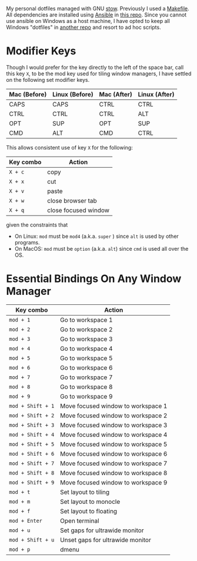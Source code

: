 
My personal dotfiles managed with GNU [stow]. Previously I used a [Makefile].
All dependencies are installed using [Ansible] in [this repo][machine-setup].
Since you cannot use ansible on Windows as a host machine, I have opted to keep
all Windows "dotfiles" in [another repo][windows-config] and resort to ad hoc
scripts.

# Modifier Keys

Though I would prefer for the key directly to the left of the space bar, call
this key `X`, to be the mod key used for tiling window managers, I have settled
on the following set modifier keys.

| Mac (Before) | Linux (Before) | Mac (After) | Linux (After) |
| ---          | ---            | ---         | ---           |
| CAPS         | CAPS           | CTRL        | CTRL          |
| CTRL         | CTRL           | CTRL        | ALT           |
| OPT          | SUP            | OPT         | SUP           |
| CMD          | ALT            | CMD         | CTRL          |

This allows consistent use of key `X` for the following:

| Key combo | Action               |
| ---       | ---                  |
| `X + c`   | copy                 |
| `X + x`   | cut                  |
| `X + v`   | paste                |
| `X + w`   | close browser tab    |
| `X + q`   | close focused window |

given the constraints that

- On Linux: `mod` must be `mod4` (a.k.a. `super` ) since `alt` is used by other
  programs.
- On MacOS: `mod` must be `option` (a.k.a. `alt`) since `cmd` is used all over
  the OS.

# Essential Bindings On Any Window Manager

| Key combo         | Action                             |
| ---               | ---                                |
| `mod + 1`         | Go to workspace 1                  |
| `mod + 2`         | Go to workspace 2                  |
| `mod + 3`         | Go to workspace 3                  |
| `mod + 4`         | Go to workspace 4                  |
| `mod + 5`         | Go to workspace 5                  |
| `mod + 6`         | Go to workspace 6                  |
| `mod + 7`         | Go to workspace 7                  |
| `mod + 8`         | Go to workspace 8                  |
| `mod + 9`         | Go to workspace 9                  |
| `mod + Shift + 1` | Move focused window to workspace 1 |
| `mod + Shift + 2` | Move focused window to workspace 2 |
| `mod + Shift + 3` | Move focused window to workspace 3 |
| `mod + Shift + 4` | Move focused window to workspace 4 |
| `mod + Shift + 5` | Move focused window to workspace 5 |
| `mod + Shift + 6` | Move focused window to workspace 6 |
| `mod + Shift + 7` | Move focused window to workspace 7 |
| `mod + Shift + 8` | Move focused window to workspace 8 |
| `mod + Shift + 9` | Move focused window to workspace 9 |
| `mod + t`         | Set layout to tiling               |
| `mod + m`         | Set layout to monocle              |
| `mod + f`         | Set layout to floating             |
| `mod + Enter`     | Open terminal                      |
| `mod + u`         | Set gaps for ultrawide monitor     |
| `mod + Shift + u` | Unset gaps for ultrawide monitor   |
| `mod + p`         | dmenu                              |


[stow]: https://www.gnu.org/software/stow/
[Makefile]: https://github.com/erietz/.ewr/blob/842e3107cd83bb36224ba90d72192bb4b49a3503/Makefile
[Ansible]: https://www.ansible.com/
[machine-setup]: https://github.com/erietz/machine-setup
[windows-config]: https://github.com/erietz/windows-config
